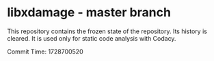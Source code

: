 # libxdamage - master branch

This repository contains the frozen state of the repository.
Its history is cleared. It is used only for static code
analysis with Codacy.

Commit Time: 1728700520